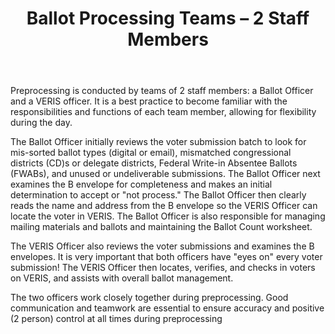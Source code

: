 ﻿---
layout: slide
title: "Ballot Processing Teams – 2 Staff Members"
---

Preprocessing is conducted by teams of 2 staff members:  a Ballot Officer and a VERIS officer.  It is a best practice to become familiar with the responsibilities and functions of each team member, allowing for flexibility during the day.

The Ballot Officer initially reviews the voter submission batch to look for mis-sorted ballot types (digital or email), mismatched congressional districts (CD)s or delegate districts, Federal Write-in Absentee Ballots (FWABs), and unused or undeliverable submissions.  The Ballot Officer next examines the B envelope for completeness and makes an initial determination to accept or "not process."  The Ballot Officer then clearly reads the name and address from the B envelope so the VERIS Officer can locate the voter in VERIS.  The Ballot Officer is also responsible for managing mailing materials and ballots and maintaining the Ballot Count worksheet. 

The VERIS Officer also reviews the voter submissions and examines the B envelopes.  It is very important that both officers have "eyes on" every voter submission!  The VERIS Officer then locates, verifies, and checks in voters on VERIS, and assists with overall ballot management.

The two officers work closely together during preprocessing.  Good communication and teamwork are essential to ensure accuracy and positive (2 person) control at all times during preprocessing